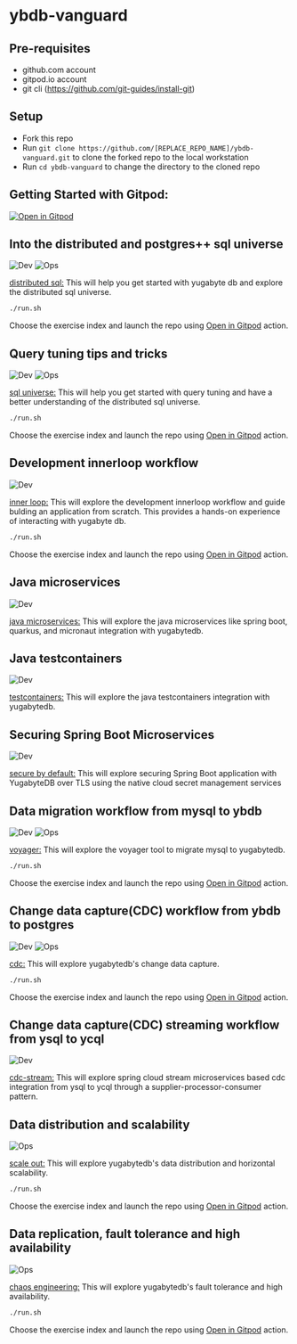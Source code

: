 # ybdb-vanguard

## Pre-requisites
- github.com account
- gitpod.io account
- git cli (https://github.com/git-guides/install-git)

## Setup
- Fork this repo
- Run `git clone https://github.com/[REPLACE_REPO_NAME]/ybdb-vanguard.git` to clone the forked repo to the local workstation
- Run `cd ybdb-vanguard` to change the directory to the cloned repo

## Getting Started with Gitpod:
[![Open in Gitpod](https://gitpod.io/button/open-in-gitpod.svg)](https://gitpod.io/from-referrer/)

## Into the distributed and postgres++ sql universe
<div align="left">

![Dev](https://img.shields.io/badge/dev-orange?style=for-the-badge)
![Ops](https://img.shields.io/badge/ops-blue?style=for-the-badge)
</div>

[distributed sql:](init-dsql/README.md)
This will help you get started with yugabyte db and explore the distributed sql universe.

```bash
./run.sh
```
Choose the exercise index and launch the repo using [Open in Gitpod](#getting-started-with-gitpod) action.

## Query tuning tips and tricks
<div align="left">

![Dev](https://img.shields.io/badge/dev-orange?style=for-the-badge)
![Ops](https://img.shields.io/badge/ops-blue?style=for-the-badge)
</div>

[sql universe:](init-qt/README.md)
This will help you get started with query tuning and have a better understanding of the distributed sql universe.

```bash
./run.sh
```
Choose the exercise index and launch the repo using [Open in Gitpod](#getting-started-with-gitpod) action.

## Development innerloop workflow
<div align="left">

![Dev](https://img.shields.io/badge/dev-orange?style=for-the-badge)
</div>

[inner loop:](init-iloop/README.md)
This will explore the development innerloop workflow and guide bulding an application from scratch. This provides a hands-on experience of interacting with yugabyte db.

```bash
./run.sh
```
Choose the exercise index and launch the repo using [Open in Gitpod](#getting-started-with-gitpod) action.

## Java microservices
<div align="left">

![Dev](https://img.shields.io/badge/dev-orange?style=for-the-badge)
</div>

[java microservices:](https://github.com/srinivasa-vasu/yb-ms-data)
This will explore the java microservices like spring boot, quarkus, and micronaut integration with yugabytedb.

## Java testcontainers
<div align="left">

![Dev](https://img.shields.io/badge/dev-orange?style=for-the-badge)
</div>

[testcontainers:](https://github.com/srinivasa-vasu/ybdb-boot-data)
This will explore the java testcontainers integration with yugabytedb.

## Securing Spring Boot Microservices
<div align="left">

![Dev](https://img.shields.io/badge/dev-orange?style=for-the-badge)
</div>

[secure by default:](https://github.com/srinivasa-vasu/ybdb-sealed-secrets)
This will explore securing Spring Boot application with YugabyteDB over TLS using the native cloud secret management services

## Data migration workflow from mysql to ybdb
<div align="left">

![Dev](https://img.shields.io/badge/dev-orange?style=for-the-badge)
![Ops](https://img.shields.io/badge/ops-blue?style=for-the-badge)
</div>

[voyager:](init-voyager/README.md)
This will explore the voyager tool to migrate mysql to yugabytedb.

```bash
./run.sh
```
Choose the exercise index and launch the repo using [Open in Gitpod](#getting-started-with-gitpod) action.

## Change data capture(CDC) workflow from ybdb to postgres
<div align="left">

![Dev](https://img.shields.io/badge/dev-orange?style=for-the-badge)
![Ops](https://img.shields.io/badge/ops-blue?style=for-the-badge)
</div>

[cdc:](init-cdc/README.md)
This will explore yugabytedb's change data capture.

```bash
./run.sh
```
Choose the exercise index and launch the repo using [Open in Gitpod](#getting-started-with-gitpod) action.

## Change data capture(CDC) streaming workflow from ysql to ycql
<div align="left">

![Dev](https://img.shields.io/badge/dev-orange?style=for-the-badge)
</div>

[cdc-stream:](https://github.com/srinivasa-vasu/yb-cdc-streams)
This will explore spring cloud stream microservices based cdc integration from ysql to ycql through a supplier-processor-consumer pattern.

## Data distribution and scalability
<div align="left">

![Ops](https://img.shields.io/badge/ops-blue?style=for-the-badge)
</div>

[scale out:](init-scale/README.md)
This will explore yugabytedb's data distribution and horizontal scalability.

```bash
./run.sh
```
Choose the exercise index and launch the repo using [Open in Gitpod](#getting-started-with-gitpod) action.

## Data replication, fault tolerance and high availability
<div align="left">

![Ops](https://img.shields.io/badge/ops-blue?style=for-the-badge)
</div>

[chaos engineering:](init-ft/README.md)
This will explore yugabytedb's fault tolerance and high availability.

```bash
./run.sh
```
Choose the exercise index and launch the repo using [Open in Gitpod](#getting-started-with-gitpod) action.
